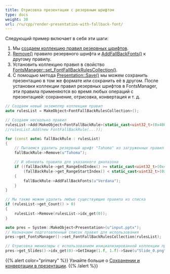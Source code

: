 ```yaml
---
title: Отрисовка презентации с резервным шрифтом
type: docs
weight: 30
url: /ru/cpp/render-presentation-with-fallback-font/
---
```


Следующий пример включает в себя эти шаги:

1. Мы [создаем коллекцию правил резервных шрифтов](/slides/ru/cpp/create-fallback-fonts-collection/).
1. [Remove()](https://reference.aspose.com/slides/cpp/class/aspose.slides.font_fall_back_rule#aaf12e563d822f6e05e27732a837bcf33) правило резервного шрифта и [AddFallBackFonts()](https://reference.aspose.com/slides/cpp/class/aspose.slides.font_fall_back_rule#a030268631ae616b775bdb6df8accf42c) к другому правилу.
1. Установить коллекцию правил в свойство [FontsManager::set_FontFallBackRulesCollection()](https://reference.aspose.com/slides/cpp/class/aspose.slides.fonts_manager#a375fc71abd64891a39673751d127d924).
1. С помощью метода [Presentation::Save()](https://reference.aspose.com/slides/cpp/class/aspose.slides.presentation#afcd59ec697bf05c10f78c3869de2ec9e) мы можем сохранить презентацию в том же формате или сохранить её в другом. После установки коллекции правил резервных шрифтов в FontsManager, эти правила применяются во время любых операций с презентацией: сохранение, отрисовка, конвертация и т. д.

``` cpp
// Создаем новый экземпляр коллекции правил
auto rulesList = MakeObject<FontFallBackRulesCollection>();

// Создаем несколько правил
rulesList->Add(MakeObject<FontFallBackRule>(static_cast<uint32_t>(0x400), static_cast<uint32_t>(0x4FF), u"Times New Roman"));
//rulesList.Add(new FontFallBackRule(...));

for (const auto& fallBackRule : rulesList)
{
	// Пытаемся удалить резервный шрифт "Tahoma" из загруженных правил
	fallBackRule->Remove(u"Tahoma");

	// И обновить правила для указанного диапазона
	if ((fallBackRule->get_RangeEndIndex() >= static_cast<uint32_t>(0x4000)) && 
		(fallBackRule->get_RangeStartIndex() < static_cast<uint32_t>(0x5000)))
	{
		fallBackRule->AddFallBackFonts(u"Verdana");
	}
}

// Мы также можем удалить любые существующие правила из списка
if (rulesList->get_Count() > 0)
{
	rulesList->Remove(rulesList->idx_get(0));
}

auto pres = System::MakeObject<Presentation>(u"input.pptx");
// Назначаем подготовленный список правил для использования
pres->get_FontsManager()->set_FontFallBackRulesCollection(rulesList);

// Отрисовка миниатюры с использованием инициализированной коллекции правил и сохранение в PNG
pres->get_Slides()->idx_get(0)->GetImage(1.f, 1.f)->Save(u"Slide_0.png", ImageFormat::Png);
```

{{% alert color="primary" %}} 
Узнайте больше о [Сохранении и конвертации в презентации](/slides/ru/cpp/creating-saving-and-converting-a-presentation/).
{{% /alert %}}